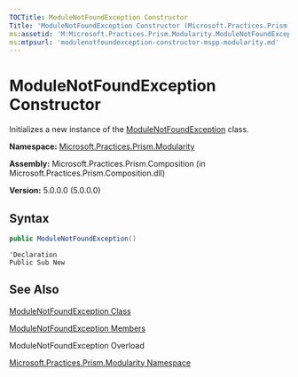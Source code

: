```yaml
---
TOCTitle: ModuleNotFoundException Constructor
Title: 'ModuleNotFoundException Constructor (Microsoft.Practices.Prism.Modularity)'
ms:assetid: 'M:Microsoft.Practices.Prism.Modularity.ModuleNotFoundException.\#ctor'
ms:mtpsurl: 'modulenotfoundexception-constructor-mspp-modularity.md'
---
```


# ModuleNotFoundException Constructor

Initializes a new instance of the [ModuleNotFoundException](/patterns-practices/reference/modulenotfoundexception-class-mspp-modularity) class.

**Namespace:** [Microsoft.Practices.Prism.Modularity](/patterns-practices/reference/mspp-modularity-namespace)  

**Assembly:** Microsoft.Practices.Prism.Composition (in Microsoft.Practices.Prism.Composition.dll)

**Version:** 5.0.0.0 (5.0.0.0)

## Syntax

```C#
public ModuleNotFoundException()
```

```VB
'Declaration
Public Sub New
```

## See Also

[ModuleNotFoundException Class](/patterns-practices/reference/modulenotfoundexception-class-mspp-modularity)

[ModuleNotFoundException Members](/patterns-practices/reference/modulenotfoundexception-members-mspp-modularity)

ModuleNotFoundException Overload

[Microsoft.Practices.Prism.Modularity Namespace](/patterns-practices/reference/mspp-modularity-namespace)
